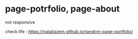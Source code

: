 # page-potrfolio, page-about
not responsive

check life : https://nataliazem.github.io/random-page-portfolio/
